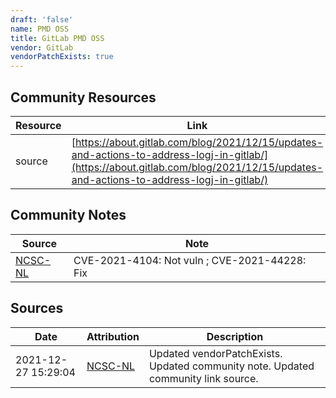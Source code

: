 ```yaml
---
draft: 'false'
name: PMD OSS
title: GitLab PMD OSS
vendor: GitLab
vendorPatchExists: true
---
```



## Community Resources
| Resource | Link |
| --- | --- |
| source | [https://about.gitlab.com/blog/2021/12/15/updates-and-actions-to-address-logj-in-gitlab/](https://about.gitlab.com/blog/2021/12/15/updates-and-actions-to-address-logj-in-gitlab/) |

## Community Notes
| Source | Note |
| --- | --- |
| [NCSC-NL](https://github.com/NCSC-NL/log4shell/blob/main/software/README.md) | CVE-2021-4104: Not vuln ; CVE-2021-44228: Fix </ul> |

## Sources
| Date | Attribution | Description |
| --- | --- | --- |
| 2021-12-27 15:29:04 | [NCSC-NL](https://github.com/NCSC-NL/log4shell/blob/main/software/README.md) | Updated vendorPatchExists. Updated community note. Updated community link source.  |
